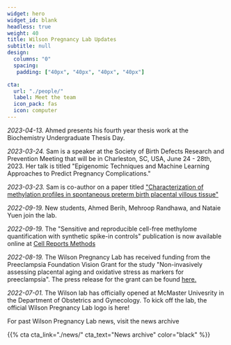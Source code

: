 ```yaml
---
widget: hero
widget_id: blank
headless: true
weight: 40
title: Wilson Pregnancy Lab Updates
subtitle: null
design:
  columns: "0"
  spacing:
   padding: ["40px", "40px", "40px", "40px"]

cta:
  url: "./people/"
  label: Meet the team
  icon_pack: fas
  icon: computer
---
```


*2023-04-13.* Ahmed presents his fourth year thesis work at the Biochemistry Undergraduate Thesis Day.

*2023-03-24.* Sam is a speaker at the Society of Birth Defects Research and Prevention Meeting that will be in Charleston, SC, USA, June 24 - 28th, 2023. Her talk is titled "Epigenomic Techniques and Machine Learning Approaches to Predict Pregnancy Complications."

*2023-03-23.* Sam is co-author on a paper titled ["Characterization of methylation profiles in spontaneous preterm birth placental villous tissue"](https://journals.plos.org/plosone/article?id=10.1371/journal.pone.0279991)


*2022-09-19.* New students, Ahmed Berih, Mehroop Randhawa, and Nataie Yuen join the lab.


*2022-09-19.* The "Sensitive and reproducible cell-free methylome quantification with synthetic spike-in controls" publication is now available online at [Cell Reports Methods](https://www.cell.com/cell-reports-methods/fulltext/S2667-2375(22)00176-X#supplementaryMaterial)


*2022-08-19.* The Wilson Pregnancy Lab has received funding from the Preeclampsia Foundation Vision Grant for the study "Non-invasively assessing placental aging and oxidative stress as markers for preeclampsia".
The press release for the grant can be found [here.](https://www.preeclampsia.org/the-news/news-from-the-foundation/2022-preeclampsia-foundation-vision-grant-awardees-announced)


*2022-07-01.* The Wilson lab has officially opened at McMaster Univesrity in the Department of Obstetrics and Gynecology. To kick off the lab, the official Wilson Pregnancy Lab logo is here!

For past Wilson Pregnancy Lab news, visit the news archive 

{{% cta  cta_link="./news/" cta_text="News archive" color="black" %}}

